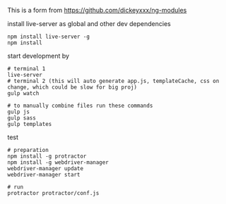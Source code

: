 This is a form from https://github.com/dickeyxxx/ng-modules

install live-server as global and other dev dependencies

    npm install live-server -g
    npm install

start development by

    # terminal 1
    live-server
    # terminal 2 (this will auto generate app.js, templateCache, css on change, which could be slow for big proj)
    gulp watch

    # to manually combine files run these commands
    gulp js
    gulp sass
    gulp templates

test

    # preparation
    npm install -g protractor
    npm install -g webdriver-manager
    webdriver-manager update
    webdriver-manager start

    # run
    protractor protractor/conf.js
